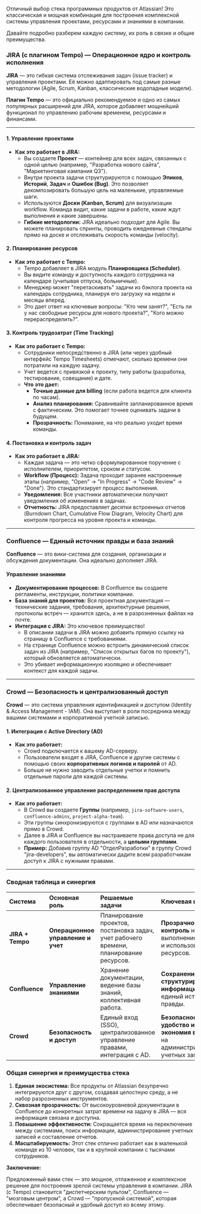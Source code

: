 

Отличный выбор стека программных продуктов от Atlassian! Это классическая и мощная комбинация для построения комплексной системы управления проектами, ресурсами и знаниями в компании.

Давайте подробно разберем каждую систему, их роль в связке и общие преимущества.

### JIRA (с плагином Tempo) — Операционное ядро и контроль исполнения

**JIRA** — это гибкая система отслеживания задач (issue tracker) и управления проектами. Её можно адаптировать под самые разные методологии (Agile, Scrum, Kanban, классические водопадные модели).

**Плагин Tempo** — это официально рекомендуемое и одно из самых популярных расширений для JIRA, которое добавляет мощнейший функционал по управлению рабочим временем, ресурсами и финансами.

---

#### 1. Управление проектами

*   **Как это работает в JIRA:**
    *   Вы создаете **Проект** — контейнер для всех задач, связанных с одной целью (например, "Разработка нового сайта", "Маркетинговая кампания Q3").
    *   Внутри проекта задачи структурируются с помощью **Эпиков**, **Историй**, **Задач** и **Ошибок (Bug)**. Это позволяет декомпозировать большую цель на маленькие, управляемые шаги.
    *   Используются **Доски (Kanban, Scrum)** для визуализации workflow. Команда видит, какие задачи в работе, какие ждут выполнения и какие завершены.
    *   **Гибкие методологии:** JIRA идеально подходит для Agile. Вы можете планировать спринты, проводить ежедневные стендапы прямо на доске и отслеживать скорость команды (velocity).

#### 2. Планирование ресурсов

*   **Как это работает с Tempo:**
    *   Tempo добавляет в JIRA модуль **Планировщика (Scheduler)**.
    *   Вы видите команду и доступность каждого сотрудника на календаре (учитывая отпуска, больничные).
    *   Менеджер может "перетаскивать" задачи из бэклога проекта на календарь сотрудника, планируя его загрузку на недели и месяцы вперед.
    *   Это дает ответ на ключевые вопросы: "Кто чем занят?", "Есть ли у нас свободные ресурсы для нового проекта?", "Кого можно перераспределить?".

#### 3. Контроль трудозатрат (Time Tracking)

*   **Как это работает с Tempo:**
    *   Сотрудники непосредственно в JIRA (или через удобный интерфейс Tempo Timesheets) отмечают, сколько времени они потратили на каждую задачу.
    *   Учет ведется с привязкой к проекту, типу работы (разработка, тестирование, совещание) и дате.
    *   **Что это дает:**
        *   **Точные данные для billing** (если работа ведется для клиента по часам).
        *   **Анализ планирования:** Сравнивайте запланированное время с фактическим. Это помогает точнее оценивать задачи в будущем.
        *   **Прозрачность:** Понимание, на что реально уходит время команды.

#### 4. Постановка и контроль задач

*   **Как это работает в JIRA:**
    *   Каждая задача — это четко сформулированное поручение с исполнителем, приоритетом, сроком и статусом.
    *   **Workflow (Процесс):** Задача проходит заранее настроенные этапы (например, "Open" -> "In Progress" -> "Code Review" -> "Done"). Это стандартизирует процесс выполнения.
    *   **Уведомления:** Все участники автоматически получают уведомления об изменениях в задачах.
    *   **Отчетность:** JIRA предоставляет десятки встроенных отчетов (Burndown Chart, Cumulative Flow Diagram, Velocity Chart) для контроля прогресса на уровне проекта и команды.

---

### Confluence — Единый источник правды и база знаний

**Confluence** — это вики-система для создания, организации и обсуждения документации. Она идеально дополняет JIRA.

#### Управление знаниями

*   **Документирование процессов:** В Confluence вы создаете регламенты, инструкции, политики компании.
*   **База знаний для проектов:** Вся проектная документация — технические задания, требования, архитектурные решения, протоколы встреч — хранится здесь, а не в разрозненных файлах на почте.
*   **Интеграция с JIRA:** Это ключевое преимущество!
    *   В описании задачи в JIRA можно добавить прямую ссылку на страницу в Confluence с требованиями.
    *   На странице Confluence можно встроить динамический список задач из JIRA (например, "Список открытых багов по проекту"), который обновляется автоматически.
    *   Это убивает информационную изоляцию и обеспечивает контекст для каждой задачи.

---

### Crowd — Безопасность и централизованный доступ

**Crowd** — это система управления идентификацией и доступом (Identity & Access Management - IAM). Она выступает в роли посредника между вашими системами и корпоративной учетной записью.

#### 1. Интеграция с Active Directory (AD)

*   **Как это работает:**
    *   Crowd подключается к вашему AD-серверу.
    *   Пользователи входят в JIRA, Confluence и другие системы с помощью своих **корпоративных логинов и паролей** от AD.
    *   Больше не нужно заводить отдельные учетки и помнить отдельные пароли для каждой системы.

#### 2. Централизованное управление распределением прав доступа

*   **Как это работает:**
    *   В Crowd вы создаете **Группы** (например, `jira-software-users`, `confluence-admins`, `project-alpha-team`).
    *   Эти группы синхронизируются с группами в AD или назначаются прямо в Crowd.
    *   Далее в JIRA и Confluence вы настраиваете права доступа не для каждого пользователя в отдельности, а **целыми группами**.
    *   **Пример:** Добавив группу AD "ОтделРазработки" в группу Crowd "jira-developers", вы автоматически дадите всем разработчикам доступ к JIRA с нужными правами.

---

### Сводная таблица и синергия

| Система | Основная роль | Решаемые задачи | Ключевая выгода |
| :--- | :--- | :--- | :--- |
| **JIRA + Tempo** | **Операционное управление и учет** | Планирование проектов, постановка задач, учет рабочего времени, планирование ресурсов. | **Прозрачность и контроль** над выполнением работ и использованием ресурсов. |
| **Confluence** | **Управление знаниями** | Хранение документации, ведение базы знаний, коллективная работа. | **Сохранение и структурирование информации**, единый источник правды. |
| **Crowd** | **Безопасность и доступ** | Единый вход (SSO), централизованное управление правами, интеграция с AD. | **Безопасность, удобство и экономия времени** на администрировании учетных записей. |

### Общая синергия и преимущества стека

1.  **Единая экосистема:** Все продукты от Atlassian безупречно интегрируются друг с другом, создавая целостную среду, а не набор разрозненных инструментов.
2.  **Сквозная прозрачность:** От высокоуровневой документации в Confluence до конкретных затрат времени на задачу в JIRA — вся информация связана и доступна.
3.  **Повышение эффективности:** Сокращается время на переключение между системами, поиск информации, администрирование учетных записей и составление отчетов.
4.  **Масштабируемость:** Этот стек отлично работает как в маленькой команде из 10 человек, так и в крупной компании с тысячами сотрудников.

**Заключение:**

Предложенный вами стек — это мощное, отлаженное и комплексное решение для построения зрелой системы управления в компании. JIRA (с Tempo) становится "диспетчерским пультом", Confluence — "мозговым центром", а Crowd — "пропускной системой", которая обеспечивает безопасный и удобный доступ ко всему этому.

<!--stackedit_data:
eyJoaXN0b3J5IjpbMTg3NzQxMjc2N119
-->